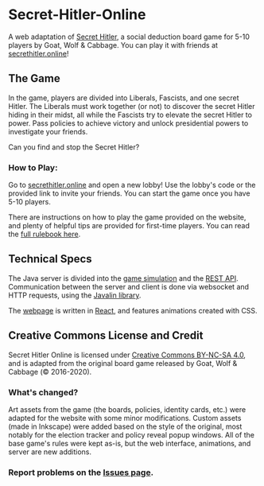# Secret-Hitler-Online
A web adaptation of [Secret Hitler](https://secrethitler.com), a social deduction board game for 5-10 players by Goat, Wolf & Cabbage. You can play it with friends at [secrethitler.online](https://secrethitler.online)!

## The Game
In the game, players are divided into Liberals, Fascists, and one secret Hitler. The Liberals must work together (or not) to discover the secret Hitler hiding in their midst, all while the Fascists try to elevate the secret Hitler to power. Pass policies to achieve victory and unlock presidential powers to investigate your friends. 

Can you find and stop the Secret Hitler?

### How to Play: 
Go to [secrethitler.online](https://secrethitler.online) and open a new lobby! Use the lobby's code or the provided link to invite your friends. You can start the game once you have 5-10 players.

There are instructions on how to play the game provided on the website, and plenty of helpful tips are provided for first-time players. You can read the [full rulebook here](https://cdn.vapid.site/sites/a67e0c72-4902-4365-a899-3386df73c2c4/assets/Secret_Hitler_Rules-023bc755617986cb2276a3b6920e43e0.pdf).

## Technical Specs
The Java server is divided into the [game simulation](src/main/java/game) and the [REST API](src/main/java/server). Communication between the server and client is done via websocket and HTTP requests, using the [Javalin library](https://javalin.io/).

The [webpage](/secret-hitler-online-interface) is written in [React](https://reactjs.org/), and features animations created with CSS.

## Creative Commons License and Credit
Secret Hitler Online is licensed under [Creative Commons BY-NC-SA 4.0](https://creativecommons.org/licenses/by-nc-sa/4.0/), and is adapted from the original board game released by Goat, Wolf & Cabbage (© 2016-2020).

### What's changed?
Art assets from the game (the boards, policies, identity cards, etc.) were adapted for the website with some minor modifications. 
Custom assets (made in Inkscape) were added based on the style of the original, most notably for the election tracker and policy reveal popup windows.
All of the base game's rules were kept as-is, but the web interface, animations, and server are new additions.

### Report problems on the [Issues page](https://github.com/ShrimpCryptid/Secret-Hitler-Online/issues).
